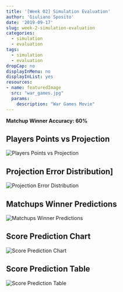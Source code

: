 ```yaml
---
title: '[Week 02] Simulation Evaluation'
author: 'Giuliano Sposito'
date: '2019-09-17'
slug: week-2-simulation-evaluation
categories:
  - simulation
  - evaluation
tags:
  - simulation
  - evaluation
dropCap: no
displayInMenu: no
displayInList: yes
resources:
- name: featuredImage
  src: "war_games.jpg"
  params:
    description: "War Games Movie"
---
```


**Matchup Winner Accuracy: 60%**

<!--more-->

## Players Points vs Projection

![Players Points vs Projection](/img/week2_players_proj_points.png)

## Projection Error Distribution]

![Projection Error Distribution](/img/week2_projection_errors.png)

## Matchups Winner Predictions

![Matchups Winner Predictions](/img/predictions_eval_week2.jpg)

## Score Prediction Chart

![Score Prediction Chart](/img/points_vs_prediction_w2_chart.jpg)

## Score Prediction Table

![Score Prediction Table](/img/points_vs_prediction_w2_table.jpg)

